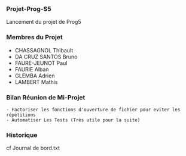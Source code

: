 ### Projet-Prog-S5

Lancement du projet de Prog5

### Membres du Projet

- CHASSAGNOL Thibault
- DA CRUZ SANTOS Bruno
- FAURE-JEUNOT Paul
- FAURIE Alban
- GLEMBA Adrien
- LAMBERT Mathis

### Bilan Réunion de Mi-Projet

    - Factoriser les fonctions d'ouverture de fichier pour eviter les répétitions
    - Automatiser Les Tests (Très utile pour la suite)

### Historique

cf Journal de bord.txt
